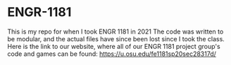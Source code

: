 # ENGR-1181
This is my repo for when I took ENGR 1181 in 2021
The code was written to be modular, and the actual files have since been lost since I took the class. 
Here is the link to our website, where all of our ENGR 1181 project group's code and games can be found:
https://u.osu.edu/fe1181sp20sec28317d/ 

